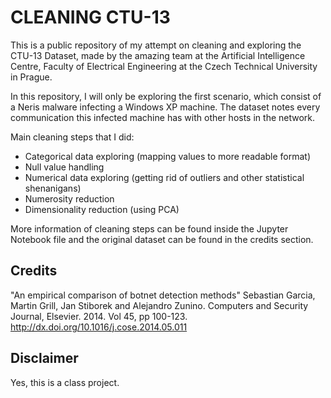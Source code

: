 # CLEANING CTU-13

This is a public repository of my attempt on cleaning and exploring the CTU-13 Dataset, made by the amazing team at the Artificial Intelligence Centre, Faculty of Electrical Engineering at the Czech Technical University in Prague. 

In this repository, I will only be exploring the first scenario, which consist of a Neris malware infecting a Windows XP machine. The dataset notes every communication this infected machine has with other hosts in the network.

Main cleaning steps that I did:
- Categorical data exploring (mapping values to more readable format)
- Null value handling
- Numerical data exploring (getting rid of outliers and other statistical shenanigans)
- Numerosity reduction
- Dimensionality reduction (using PCA)

More information of cleaning steps can be found inside the Jupyter Notebook file and the original dataset can be found in the credits section.

## Credits

"An empirical comparison of botnet detection methods" Sebastian Garcia, Martin Grill, Jan Stiborek and Alejandro Zunino. Computers and Security Journal, Elsevier. 2014. Vol 45, pp 100-123. http://dx.doi.org/10.1016/j.cose.2014.05.011

## Disclaimer

Yes, this is a class project.